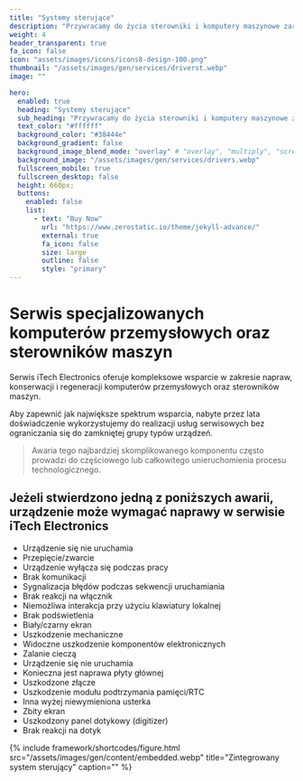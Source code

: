 ```yaml
---
title: "Systemy sterujące"
description: "Przywracamy do życia sterowniki i komputery maszynowe zarządzające przebiegiem pracy urządzeń."
weight: 4
header_transparent: true
fa_icon: false
icon: "assets/images/icons/icons8-design-100.png"
thumbnail: "/assets/images/gen/services/driverst.webp"
image: ""

hero:
  enabled: true
  heading: "Systemy sterujące"
  sub_heading: "Przywracamy do życia sterowniki i komputery maszynowe zarządzające przebiegiem pracy urządzeń."
  text_color: "#ffffff"
  background_color: "#38444e"
  background_gradient: false
  background_image_blend_mode: "overlay" # "overlay", "multiply", "screen"
  background_image: "/assets/images/gen/services/drivers.webp"
  fullscreen_mobile: true
  fullscreen_desktop: false
  height: 660px;
  buttons:
    enabled: false
    list:
      - text: "Buy Now"
        url: "https://www.zerostatic.io/theme/jekyll-advance/"
        external: true
        fa_icon: false
        size: large
        outline: false
        style: "primary"
---
```



# Serwis specjalizowanych komputerów przemysłowych oraz sterowników maszyn

Serwis iTech Electronics oferuje kompleksowe wsparcie w zakresie napraw, konserwacji i regeneracji komputerów przemysłowych oraz sterowników maszyn.

Aby zapewnić jak największe spektrum wsparcia, nabyte przez lata doświadczenie wykorzystujemy do realizacji usług serwisowych bez ograniczania się do zamkniętej grupy typów urządzeń.

> Awaria tego najbardziej skomplikowanego komponentu często prowadzi do częściowego lub całkowitego unieruchomienia procesu technologicznego.



## Jeżeli stwierdzono jedną z poniższych awarii, urządzenie może wymagać naprawy w serwisie iTech Electronics

- Urządzenie się nie uruchamia
- Przepięcie/zwarcie
- Urządzenie wyłącza się podczas pracy
- Brak komunikacji
- Sygnalizacja błędów podczas sekwencji uruchamiania
- Brak reakcji na włącznik
- Niemożliwa interakcja przy użyciu klawiatury lokalnej
- Brak podświetlenia
- Biały/czarny ekran
- Uszkodzenie mechaniczne
- Widoczne uszkodzenie komponentów elektronicznych
- Zalanie cieczą
- Urządzenie się nie uruchamia
- Konieczna jest naprawa płyty głównej
- Uszkodzone złącze
- Uszkodzenie modułu podtrzymania pamięci/RTC
- Inna wyżej niewymieniona usterka
- Zbity ekran
- Uszkodzony panel dotykowy (digitizer)
- Brak reakcji na dotyk


{% include framework/shortcodes/figure.html src="/assets/images/gen/content/embedded.webp" title="Zintegrowany system sterujący" caption="" %}